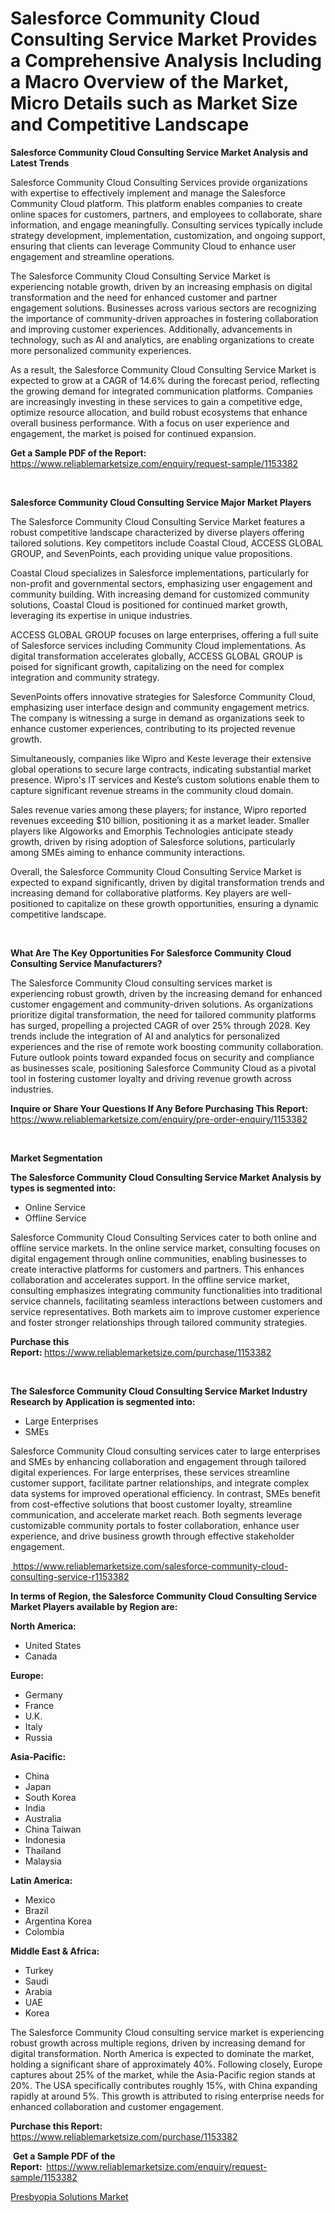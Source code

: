 <p><h1>Salesforce Community Cloud Consulting Service Market Provides a Comprehensive Analysis Including a Macro Overview of the Market, Micro Details such as Market Size and Competitive Landscape</h1></p><p><strong>Salesforce Community Cloud Consulting Service Market Analysis and Latest Trends</strong></p>
<p><p>Salesforce Community Cloud Consulting Services provide organizations with expertise to effectively implement and manage the Salesforce Community Cloud platform. This platform enables companies to create online spaces for customers, partners, and employees to collaborate, share information, and engage meaningfully. Consulting services typically include strategy development, implementation, customization, and ongoing support, ensuring that clients can leverage Community Cloud to enhance user engagement and streamline operations.</p><p>The Salesforce Community Cloud Consulting Service Market is experiencing notable growth, driven by an increasing emphasis on digital transformation and the need for enhanced customer and partner engagement solutions. Businesses across various sectors are recognizing the importance of community-driven approaches in fostering collaboration and improving customer experiences. Additionally, advancements in technology, such as AI and analytics, are enabling organizations to create more personalized community experiences.</p><p>As a result, the Salesforce Community Cloud Consulting Service Market is expected to grow at a CAGR of 14.6% during the forecast period, reflecting the growing demand for integrated communication platforms. Companies are increasingly investing in these services to gain a competitive edge, optimize resource allocation, and build robust ecosystems that enhance overall business performance. With a focus on user experience and engagement, the market is poised for continued expansion.</p></p>
<p><strong>Get a Sample PDF of the Report:&nbsp;</strong> <a href="https://www.reliablemarketsize.com/enquiry/request-sample/1153382?utm_campaign=3112&utm_medium=2&utm_source=Github&utm_content=ia&utm_term=11032025&utm_id=salesforce-community-cloud-consulting-service">https://www.reliablemarketsize.com/enquiry/request-sample/1153382</a></p>
<p>&nbsp;</p>
<p><strong>Salesforce Community Cloud Consulting Service Major Market Players</strong></p>
<p><p>The Salesforce Community Cloud Consulting Service Market features a robust competitive landscape characterized by diverse players offering tailored solutions. Key competitors include Coastal Cloud, ACCESS GLOBAL GROUP, and SevenPoints, each providing unique value propositions.</p><p>Coastal Cloud specializes in Salesforce implementations, particularly for non-profit and governmental sectors, emphasizing user engagement and community building. With increasing demand for customized community solutions, Coastal Cloud is positioned for continued market growth, leveraging its expertise in unique industries.</p><p>ACCESS GLOBAL GROUP focuses on large enterprises, offering a full suite of Salesforce services including Community Cloud implementations. As digital transformation accelerates globally, ACCESS GLOBAL GROUP is poised for significant growth, capitalizing on the need for complex integration and community strategy.</p><p>SevenPoints offers innovative strategies for Salesforce Community Cloud, emphasizing user interface design and community engagement metrics. The company is witnessing a surge in demand as organizations seek to enhance customer experiences, contributing to its projected revenue growth.</p><p>Simultaneously, companies like Wipro and Keste leverage their extensive global operations to secure large contracts, indicating substantial market presence. Wipro's IT services and Keste’s custom solutions enable them to capture significant revenue streams in the community cloud domain.</p><p>Sales revenue varies among these players; for instance, Wipro reported revenues exceeding $10 billion, positioning it as a market leader. Smaller players like Algoworks and Emorphis Technologies anticipate steady growth, driven by rising adoption of Salesforce solutions, particularly among SMEs aiming to enhance community interactions.</p><p>Overall, the Salesforce Community Cloud Consulting Service Market is expected to expand significantly, driven by digital transformation trends and increasing demand for collaborative platforms. Key players are well-positioned to capitalize on these growth opportunities, ensuring a dynamic competitive landscape.</p></p>
<p>&nbsp;</p>
<p><strong>What Are The Key Opportunities For Salesforce Community Cloud Consulting Service Manufacturers?</strong></p>
<p><p>The Salesforce Community Cloud consulting services market is experiencing robust growth, driven by the increasing demand for enhanced customer engagement and community-driven solutions. As organizations prioritize digital transformation, the need for tailored community platforms has surged, propelling a projected CAGR of over 25% through 2028. Key trends include the integration of AI and analytics for personalized experiences and the rise of remote work boosting community collaboration. Future outlook points toward expanded focus on security and compliance as businesses scale, positioning Salesforce Community Cloud as a pivotal tool in fostering customer loyalty and driving revenue growth across industries.</p></p>
<p><strong>Inquire or Share Your Questions If Any Before Purchasing This Report:</strong> <a href="https://www.reliablemarketsize.com/enquiry/pre-order-enquiry/1153382?utm_campaign=3112&utm_medium=2&utm_source=Github&utm_content=ia&utm_term=11032025&utm_id=salesforce-community-cloud-consulting-service">https://www.reliablemarketsize.com/enquiry/pre-order-enquiry/1153382</a></p>
<p>&nbsp;</p>
<p><strong>Market Segmentation</strong></p>
<p><strong>The Salesforce Community Cloud Consulting Service Market Analysis by types is segmented into:</strong></p>
<p><ul><li>Online Service</li><li>Offline Service</li></ul></p>
<p><p>Salesforce Community Cloud Consulting Services cater to both online and offline service markets. In the online service market, consulting focuses on digital engagement through online communities, enabling businesses to create interactive platforms for customers and partners. This enhances collaboration and accelerates support. In the offline service market, consulting emphasizes integrating community functionalities into traditional service channels, facilitating seamless interactions between customers and service representatives. Both markets aim to improve customer experience and foster stronger relationships through tailored community strategies.</p></p>
<p><strong>Purchase this Report:&nbsp;</strong><a href="https://www.reliablemarketsize.com/purchase/1153382?utm_campaign=3112&utm_medium=2&utm_source=Github&utm_content=ia&utm_term=11032025&utm_id=salesforce-community-cloud-consulting-service">https://www.reliablemarketsize.com/purchase/1153382</a></p>
<p>&nbsp;</p>
<p><strong>The Salesforce Community Cloud Consulting Service Market Industry Research by Application is segmented into:</strong></p>
<p><ul><li>Large Enterprises</li><li>SMEs</li></ul></p>
<p><p>Salesforce Community Cloud consulting services cater to large enterprises and SMEs by enhancing collaboration and engagement through tailored digital experiences. For large enterprises, these services streamline customer support, facilitate partner relationships, and integrate complex data systems for improved operational efficiency. In contrast, SMEs benefit from cost-effective solutions that boost customer loyalty, streamline communication, and accelerate market reach. Both segments leverage customizable community portals to foster collaboration, enhance user experience, and drive business growth through effective stakeholder engagement.</p></p>
<p><a href="https://www.reliablemarketsize.com/salesforce-community-cloud-consulting-service-r1153382?utm_campaign=3112&utm_medium=2&utm_source=Github&utm_content=ia&utm_term=11032025&utm_id=salesforce-community-cloud-consulting-service">&nbsp;https://www.reliablemarketsize.com/salesforce-community-cloud-consulting-service-r1153382</a></p>
<p><strong>In terms of Region, the Salesforce Community Cloud Consulting Service Market Players available by Region are:</strong></p>
<p>
    <p> <strong> North America: </strong>
        <ul>
            <li>United States</li>
            <li>Canada</li>
        </ul>
        </p> 
    <p> <strong> Europe: </strong>
        <ul>
            <li>Germany</li>
            <li>France</li>
            <li>U.K.</li>
            <li>Italy</li>
            <li>Russia</li>
        </ul>
        </p> 
    <p> <strong> Asia-Pacific: </strong>
        <ul>
            <li>China</li>
            <li>Japan</li>
            <li>South Korea</li>
            <li>India</li>
            <li>Australia</li>
            <li>China Taiwan</li>
            <li>Indonesia</li>
            <li>Thailand</li>
            <li>Malaysia</li>
        </ul>
        </p> 
    <p> <strong> Latin America: </strong>
        <ul>
            <li>Mexico</li>
            <li>Brazil</li>
            <li>Argentina Korea</li>
            <li>Colombia</li>
        </ul>
        </p> 
    <p> <strong> Middle East & Africa: </strong>
        <ul>
            <li>Turkey</li>
            <li>Saudi</li>
            <li>Arabia</li>
            <li>UAE</li>
            <li>Korea</li>
        </ul>
    </p>
    </p>
<p><p>The Salesforce Community Cloud consulting service market is experiencing robust growth across multiple regions, driven by increasing demand for digital transformation. North America is expected to dominate the market, holding a significant share of approximately 40%. Following closely, Europe captures about 25% of the market, while the Asia-Pacific region stands at 20%. The USA specifically contributes roughly 15%, with China expanding rapidly at around 5%. This growth is attributed to rising enterprise needs for enhanced collaboration and customer engagement.</p></p>
<p><strong>Purchase this Report: </strong><a href="https://www.reliablemarketsize.com/purchase/1153382?utm_campaign=3112&utm_medium=2&utm_source=Github&utm_content=ia&utm_term=11032025&utm_id=salesforce-community-cloud-consulting-service">https://www.reliablemarketsize.com/purchase/1153382</a></p>
<p>&nbsp;<strong>Get a Sample PDF of the Report:&nbsp;&nbsp;</strong><a href="https://www.reliablemarketsize.com/enquiry/request-sample/1153382?utm_campaign=3112&utm_medium=2&utm_source=Github&utm_content=ia&utm_term=11032025&utm_id=salesforce-community-cloud-consulting-service">https://www.reliablemarketsize.com/enquiry/request-sample/1153382</a></p>
<p><strong></strong></p>
<p><p><a href="https://github.com/rocicbenton/Market-Research-Report-List-1/blob/main/presbyopia-solutions-market.md?utm_campaign=3112&utm_medium=2&utm_source=Github&utm_content=ia&utm_term=11032025&utm_id=salesforce-community-cloud-consulting-service">Presbyopia Solutions Market</a></p></p>